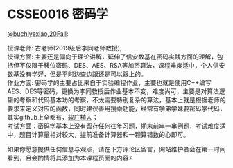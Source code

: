 
# CSSE0016 密码学

[@buchiyexiao,20Fall](https://github.com/buchiyexiao):

授课老师: 古老师(2019级后李同老师教授);\
授课方面: 主要还是偏向于理论讲解，延伸了信安数基在密码实践方面的理解，包括但不仅限于移位密码、DES、AES、RSA等加密算法，课程难度适中，个人信安数基没有学好，但是平时边查边跟还是可以跟上的。\
作业方面: 密码学的主要占比来自于实验编程作业，主要也就是使用C++编写AES、DES等密码，更换为李同教授后作业基本不变，难度尚可，主要是对算法逻辑的考察和代码基本功的考察，不太需要特别复杂的算法，基本上就是根据老师的要求来定义对应的函数，同时建议善用搜索功能，经常有学弟学妹要密码学代码，其实github上全都有，[软广植入](https://github.com/buchiyexiao/NK_Crypto)；\
考试方面：密码学基本上没有留存任何往年习题，期末前串一串例题，考试难度适中，题目计算量相对较大，提前准备计算器和一颗算错数的心即可。

如果你愿意提供任何信息与观点，请在下方评论区留言，网站维护者会在第一时间看到，且会酌情将其添加为本课程页面的内容⚡️
